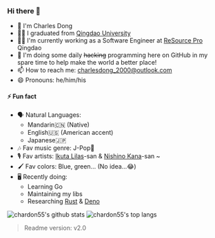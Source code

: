 ### Hi there 👋

- 🧑 I'm Charles Dong
- 👨‍🎓 I graduated from [Qingdao University](https://www.qdu.edu.cn/)
- 👨‍💻 I'm currently working as a Software Engineer at [ReSource Pro](https://resourcepro.com/) Qingdao
- 🚀 I'm doing some daily ~~hacking~~ programming here on GitHub in my spare time to help make the world a better place!
- 📫 How to reach me: charlesdong_2000@outlook.com
- 😄 Pronouns: he/him/his

#### ⚡ Fun fact

- 🗣️ Natural Languages:
  - Mandarin🇨🇳 (Native)
  - English🇺🇸 (American accent)
  - Japanese🇯🇵
- 🎶 Fav music genre: J-Pop🫰
- 🎙️ Fav artists: [Ikuta Lilas](https://jpop.fandom.com/wiki/Ikuta_Lilas)-san & [Nishino Kana](https://jpop.fandom.com/wiki/Nishino_Kana)-san ~
- 🖌️ Fav colors: Blue, green... (No idea...😂)
- 🖥️ Recently doing:
  - Learning Go
  - Maintaining my libs
  - Researching [Rust](https://rustlang.org) & [Deno](https://deno.land)
<!--
- 👯 I’m looking to collaborate on ...
- 🤔 I’m looking for help with ...
- 💬 Ask me about ...
-->

![chardon55's github stats](https://github-readme-stats.vercel.app/api?username=chardon55&show_icons=true&bg_color=25,00132c,003247&text_color=e0f7fa&title_color=fce4ec&icon_color=f186c0)
![chardon55's top langs](https://github-readme-stats.vercel.app/api/top-langs/?username=chardon55&layout=compact&bg_color=-25,00132c,003247&text_color=ffffff&title_color=fce4ec)

> Readme version: v2.0
